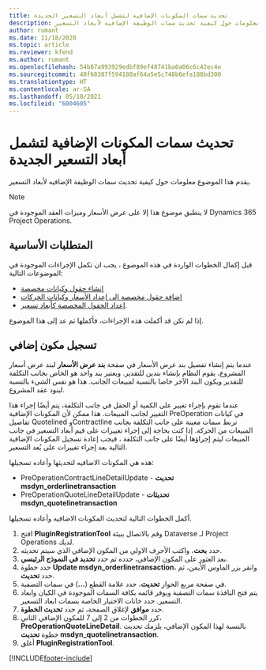 ```yaml
---
title: تحديث سمات المكونات الإضافية لتشمل أبعاد التسعير الجديدة
description: يقدم هذا الموضوع معلومات حول كيفية تحديث سمات الوظيفة الإضافيه لأبعاد التسعير.
author: rumant
ms.date: 11/18/2020
ms.topic: article
ms.reviewer: kfend
ms.author: rumant
ms.openlocfilehash: 54b87a993929edbf89ef48741ba0a06c6c42ec4e
ms.sourcegitcommit: 40f68387f594180af64a5e5c748b6efa188bd300
ms.translationtype: HT
ms.contentlocale: ar-SA
ms.lasthandoff: 05/10/2021
ms.locfileid: "6004605"
---
```

# <a name="update-plug-in-attributes-with-new-pricing-dimensions"></a>تحديث سمات المكونات الإضافية لتشمل أبعاد التسعير الجديدة

يقدم هذا الموضوع معلومات حول كيفية تحديث سمات الوظيفة الإضافيه لأبعاد التسعير.

> [!NOTE]
> لا ينطبق موضوع هذا إلا على عرض الأسعار وميزات العقد الموجودة في Dynamics 365 Project Operations.

## <a name="prerequisites"></a>المتطلبات الأساسية
قبل إكمال الخطوات الواردة في هذه الموضوع ، يجب ان تكمل الإجراءات الموجودة في الموضوعات التالية:

  - [إنشاء حقول وكيانات مخصصة](create-custom-fields-entities-pricing-dimensions.md) 
  - [إضافة حقول مخصصة إلى إعداد الأسعار وكيانات الحركات ](add-custom-fields-price-setup-transactional-entities.md)
  - [إعداد الحقول المخصصة كأبعاد تسعير](set-up-custom-fields-pricing-dimensions.md). 
  
إذا لم تكن قد أكملت هذه الإجراءات، فأكملها ثم عد إلى هذا الموضوع.

## <a name="register-a-plug-in"></a>تسجيل مكون إضافي
عندما يتم إنشاء تفصيل بند عرض الأسعار في صفحة **بند عرض الأسعار** لبند عرض أسعار المشروع، يقوم النظام بإنشاء بندين للتقدير. ويعتبر بند واحد هو الخاص بجانب التكلفة للتقدير ويكون البند الآخر خاصا بالنسبة لمبيعات الجانب. هذا هو نفس الشيء بالنسبة لبنود عقد المشروع.

عندما تقوم بإجراء تغيير على الكمية أو الحقل في جانب التكلفة، يتم أيضًا إجراء هذا التغيير لجانب المبيعات. هذا ممكن لأن المكونات الإضافية PreOperation في كيانات تفاصيل Quotelined وContractline تربط سمات معينة على جانب التكلفة بجانب المبيعات من الحركة. إذا كنت بحاجة إلى إجراء تغييرات على قيم أبعاد التسعير في جانب المبيعات ليتم إجراؤها أيضًا على جانب التكلفة ، فيجب إعادة تسجيل المكونات الإضافية التالية بعد إجراء تغييرات على بُعد التسعير.

هذه هي المكونات الاضافيه لتحديثها وأعاده تسجيلها:

- PreOperationContractLineDetailUpdate - **تحديث msdyn_orderlinetransaction**
- PreOperationQuoteLineDetailUpdate - **تحديثات msdyn_quotelinetransaction**

أكمل الخطوات التالية لتحديث المكونات الاضافيه وأعاده تسجيلها.

1. افتح **PluginRegistrationTool** وقم بالاتصال ببيئة Dataverse لـ Project Operations لديك.
2. حدد **بحث**، واكتب الأحرف الاولي من المكون الإضافي الذي سيتم تحديثه.
3. بعد العثور على المكون الإضافي، حدده ثم حدد **تحديد في النموذج الرئيسي**.
4. حدد خطوة **Update msdyn_orderlinetransaction**، وانقر بزر الماوس الأيمن، ثم حدد **تحديث**.
5. في صفحة مربع الحوار **تحديث**، حدد علامة القطع (**...**) في سمات التصفية.
6. يتم فتح النافذة سمات التصفية ويوفر قائمه بكافة السمات الموجودة في الكيان وابعاد التسعير. حدد خانات الاختيار الخاصة بسمات ابعاد التسعير.
7. حدد **موافق** لإغلاق الصفحة، ثم حدد **تحديث الخطوة**.
8. كرر الخطوات من 2 إلى 7 للمكون الإضافي الثاني، **PreOperationQuoteLineDetail**. بالنسبة لهذا المكون الإضافي، يلزمك تحديث خطوة **تحديث msdyn_quotelinetransaction**.
9. أغلق **PluginRegistrationTool**.


[!INCLUDE[footer-include](../includes/footer-banner.md)]